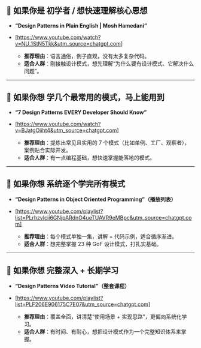 
## 🎯 如果你是 **初学者 / 想快速理解核心思想**

* **“Design Patterns in Plain English | Mosh Hamedani”**
* [https://www.youtube.com/watch?v=NU_1StN5Tkk&utm_source=chatgpt.com]

  * **推荐理由**：语言通俗，例子直观，没有太多复杂代码。
  * **适合人群**：刚接触设计模式，想先理解“为什么要有设计模式、它解决什么问题”。

---

## 🎯 如果你想 **学几个最常用的模式，马上能用到**

* **“7 Design Patterns EVERY Developer Should Know”**
* [https://www.youtube.com/watch?v=BJatgOiiht4&utm_source=chatgpt.com]

  * **推荐理由**：提炼出常见且实用的 7 个模式（比如单例、工厂、观察者），案例贴合实际开发。
  * **适合人群**：有一点编程基础，想快速掌握能落地的模式。

---

## 🎯 如果你想 **系统逐个学完所有模式**

* **“Design Patterns in Object Oriented Programming”（播放列表）**
* [https://www.youtube.com/playlist?list=PLrhzvIcii6GNjpARdnO4ueTUAVR9eMBpc&utm_source=chatgpt.com]

  * **推荐理由**：每个模式单独一集，讲解 + 代码示例，适合循序渐进。
  * **适合人群**：想完整掌握 23 种 GoF 设计模式，打扎实基础。

---

## 🎯 如果你想 **完整深入 + 长期学习**

* **“Design Patterns Video Tutorial”（整套课程）**
* [https://www.youtube.com/playlist?list=PLF206E906175C7E07&utm_source=chatgpt.com]

  * **推荐理由**：覆盖全面，讲清楚“使用场景 + 实现思路”，更偏向系统化学习。
  * **适合人群**：有时间、有耐心，想把设计模式作为一个完整知识体系来掌握。
